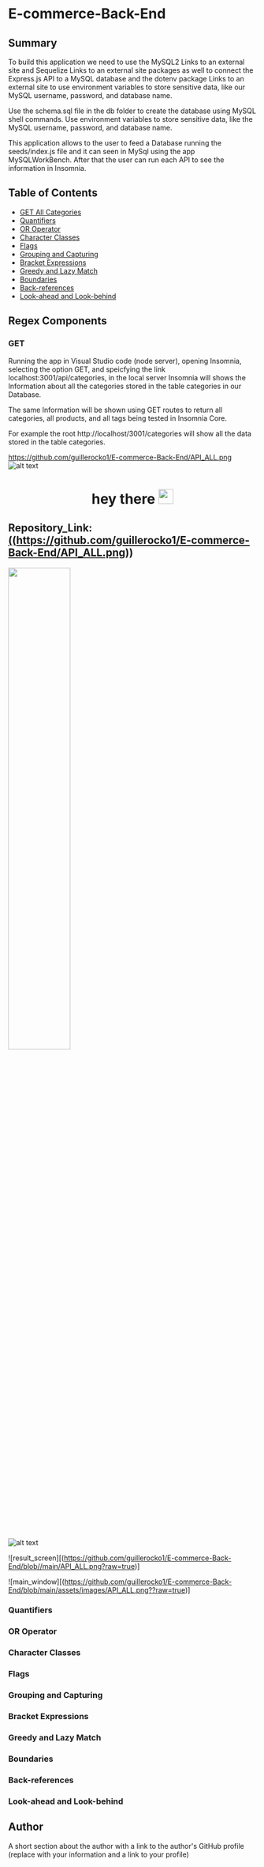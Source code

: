 # E-commerce-Back-End


## Summary

To build this application we need to use the MySQL2 Links to an external site and Sequelize Links to an external site packages  as well to connect the Express.js API to a MySQL database and the dotenv package Links to an external site to use environment variables to store sensitive data, like our MySQL username, password, and database name.

Use the schema.sql file in the db folder to create the database using MySQL shell commands. Use environment variables to store sensitive data, like the MySQL username, password, and database name.

This application allows to the user to feed a Database running the seeds/index.js file and it can seen in MySql using the app MySQLWorkBench. After that the user can run each API to see the information in Insomnia.

## Table of Contents

- [GET All Categories](#GET)
- [Quantifiers](#quantifiers)
- [OR Operator](#or-operator)
- [Character Classes](#character-classes)
- [Flags](#flags)
- [Grouping and Capturing](#grouping-and-capturing)
- [Bracket Expressions](#bracket-expressions)
- [Greedy and Lazy Match](#greedy-and-lazy-match)
- [Boundaries](#boundaries)
- [Back-references](#back-references)
- [Look-ahead and Look-behind](#look-ahead-and-look-behind)

## Regex Components



### GET

Running the app in Visual Studio code (node server), opening Insomnia, selecting the option GET, and speicfying the link localhost:3001/api/categories, in the local server Insomnia will shows the Information about all the categories stored in the table categories in our Database.

The same Information will be shown using GET routes to return all categories, all products, and all tags being tested in Insomnia Core.

For example the root http://localhost/3001/categories will show all the data stored in the table categories.


https://github.com/guillerocko1/E-commerce-Back-End/API_ALL.png
![alt text](http://url/to/img.png)


<h1 align="center">
  hey there
  <img src="(https://github.com/guillerocko1/E-commerce-Back-End/API_ALL.png)" width="30px"/>
</h1>

## Repository_Link: <a href = "(https://github.com/guillerocko1/E-commerce-Back-End/API_ALL.png)">((https://github.com/guillerocko1/E-commerce-Back-End/API_ALL.png))</a>

<img src="https://github.com/guillerocko1/E-commerce-Back-End/API_ALL.png" width="50%" height="50%">

![alt text](https://github.com/guillerocko1/E-commerce-Back-End/blob/API_ALL.png?raw=true)


![result_screen][(https://github.com/guillerocko1/E-commerce-Back-End/blob//main/API_ALL.png?raw=true)]

![main_window][(https://github.com/guillerocko1/E-commerce-Back-End/blob/main/assets/images/API_ALL.png??raw=true)]

### Quantifiers

### OR Operator

### Character Classes

### Flags

### Grouping and Capturing

### Bracket Expressions

### Greedy and Lazy Match

### Boundaries

### Back-references

### Look-ahead and Look-behind

## Author

A short section about the author with a link to the author's GitHub profile (replace with your information and a link to your profile)
